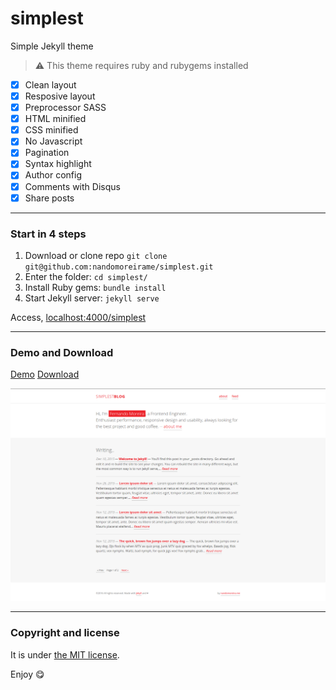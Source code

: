 # simplest

Simple Jekyll theme

> :warning:
  This theme requires ruby and rubygems installed

* [x] Clean layout
* [x] Resposive layout
* [x] Preprocessor SASS
* [x] HTML minified
* [x] CSS minified
* [x] No Javascript
* [x] Pagination
* [x] Syntax highlight
* [x] Author config
* [x] Comments with Disqus
* [x] Share posts

---

### Start in 4 steps

1. Download or clone repo `git clone git@github.com:nandomoreirame/simplest.git`
2. Enter the folder: `cd simplest/`
3. Install Ruby gems: `bundle install`
4. Start Jekyll server: `jekyll serve`

Access, [localhost:4000/simplest](http://localhost:4000/simplest)

---

### Demo and Download

[Demo](http://nandomoreira.me/simplest/)
[Download](https://github.com/nandomoreirame/simplest/archive/master.zip)

![simplest - free Jekyll theme](/screenshot.png)

---

### Copyright and license

It is under [the MIT license](/LICENSE).

Enjoy :yum:
